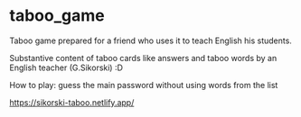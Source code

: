 # taboo_game

Taboo game prepared for a friend who uses it to teach English his students.

Substantive content of taboo cards like answers and taboo words by an English teacher (G.Sikorski) :D

How to play: guess the main password without using words from the list

https://sikorski-taboo.netlify.app/